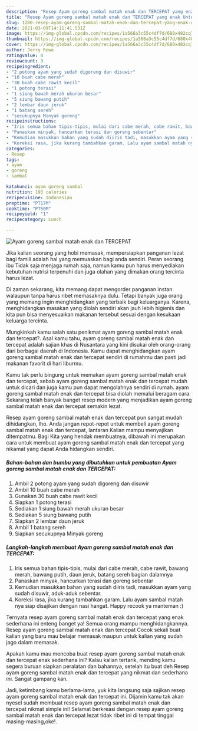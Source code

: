 ```yaml
---
description: "Resep Ayam goreng sambal matah enak dan TERCEPAT yang enak Untuk Jualan"
title: "Resep Ayam goreng sambal matah enak dan TERCEPAT yang enak Untuk Jualan"
slug: 1280-resep-ayam-goreng-sambal-matah-enak-dan-tercepat-yang-enak-untuk-jualan
date: 2021-03-09T14:11:41.531Z
image: https://img-global.cpcdn.com/recipes/1a566a3c55c4df7d/680x482cq70/ayam-goreng-sambal-matah-enak-dan-tercepat-foto-resep-utama.jpg
thumbnail: https://img-global.cpcdn.com/recipes/1a566a3c55c4df7d/680x482cq70/ayam-goreng-sambal-matah-enak-dan-tercepat-foto-resep-utama.jpg
cover: https://img-global.cpcdn.com/recipes/1a566a3c55c4df7d/680x482cq70/ayam-goreng-sambal-matah-enak-dan-tercepat-foto-resep-utama.jpg
author: Jerry Rowe
ratingvalue: 4
reviewcount: 3
recipeingredient:
- "2 potong ayam yang sudah digoreng dan disuwir"
- "10 buah cabe merah"
- "30 buah cabe rawit kecil"
- "1 potong terasi"
- "1 siung bawah merah ukuran besar"
- "5 siung bawang putih"
- "2 lembar daun jeruk"
- "1 batang sereh"
- "secukupnya Minyak goreng"
recipeinstructions:
- "Iris semua bahan tipis-tipis, mulai dari cabe merah, cabe rawit, bawang merah, bawang putih, daun jeruk, batang sereh bagian dalamnya"
- "Panaskan minyak, hancurkan terasi dan goreng sebentar"
- "Kemudian masukkan bahan yang sudah diiris tadi, masukkan ayam yang sudah disuwir, aduk-aduk sebentar."
- "Koreksi rasa, jika kurang tambahkan garam. Lalu ayam sambal matah nya siap disajikan dengan nasi hangat. Happy recook ya manteman :)"
categories:
- Resep
tags:
- ayam
- goreng
- sambal

katakunci: ayam goreng sambal 
nutrition: 193 calories
recipecuisine: Indonesian
preptime: "PT17M"
cooktime: "PT50M"
recipeyield: "1"
recipecategory: Lunch

---
```



![Ayam goreng sambal matah enak dan TERCEPAT](https://img-global.cpcdn.com/recipes/1a566a3c55c4df7d/680x482cq70/ayam-goreng-sambal-matah-enak-dan-tercepat-foto-resep-utama.jpg)

Jika kalian seorang yang hobi memasak, mempersiapkan panganan lezat bagi famili adalah hal yang memuaskan bagi anda sendiri. Peran seorang ibu Tidak saja menjaga rumah saja, namun kamu pun harus menyediakan kebutuhan nutrisi terpenuhi dan juga olahan yang dimakan orang tercinta harus lezat.

Di zaman  sekarang, kita memang dapat mengorder panganan instan walaupun tanpa harus ribet memasaknya dulu. Tetapi banyak juga orang yang memang ingin menghidangkan yang terbaik bagi keluarganya. Karena, menghidangkan masakan yang diolah sendiri akan jauh lebih higienis dan kita pun bisa menyesuaikan makanan tersebut sesuai dengan kesukaan keluarga tercinta. 



Mungkinkah kamu salah satu penikmat ayam goreng sambal matah enak dan tercepat?. Asal kamu tahu, ayam goreng sambal matah enak dan tercepat adalah sajian khas di Nusantara yang kini disukai oleh orang-orang dari berbagai daerah di Indonesia. Kamu dapat menghidangkan ayam goreng sambal matah enak dan tercepat sendiri di rumahmu dan pasti jadi makanan favorit di hari liburmu.

Kamu tak perlu bingung untuk memakan ayam goreng sambal matah enak dan tercepat, sebab ayam goreng sambal matah enak dan tercepat mudah untuk dicari dan juga kamu pun dapat mengolahnya sendiri di rumah. ayam goreng sambal matah enak dan tercepat bisa diolah memalui beragam cara. Sekarang telah banyak banget resep modern yang menjadikan ayam goreng sambal matah enak dan tercepat semakin lezat.

Resep ayam goreng sambal matah enak dan tercepat pun sangat mudah dihidangkan, lho. Anda jangan repot-repot untuk membeli ayam goreng sambal matah enak dan tercepat, lantaran Kalian mampu menyajikan ditempatmu. Bagi Kita yang hendak membuatnya, dibawah ini merupakan cara untuk membuat ayam goreng sambal matah enak dan tercepat yang nikamat yang dapat Anda hidangkan sendiri.

<!--inarticleads1-->

##### Bahan-bahan dan bumbu yang dibutuhkan untuk pembuatan Ayam goreng sambal matah enak dan TERCEPAT:

1. Ambil 2 potong ayam yang sudah digoreng dan disuwir
1. Ambil 10 buah cabe merah
1. Gunakan 30 buah cabe rawit kecil
1. Siapkan 1 potong terasi
1. Sediakan 1 siung bawah merah ukuran besar
1. Sediakan 5 siung bawang putih
1. Siapkan 2 lembar daun jeruk
1. Ambil 1 batang sereh
1. Siapkan secukupnya Minyak goreng




<!--inarticleads2-->

##### Langkah-langkah membuat Ayam goreng sambal matah enak dan TERCEPAT:

1. Iris semua bahan tipis-tipis, mulai dari cabe merah, cabe rawit, bawang merah, bawang putih, daun jeruk, batang sereh bagian dalamnya
1. Panaskan minyak, hancurkan terasi dan goreng sebentar
1. Kemudian masukkan bahan yang sudah diiris tadi, masukkan ayam yang sudah disuwir, aduk-aduk sebentar.
1. Koreksi rasa, jika kurang tambahkan garam. Lalu ayam sambal matah nya siap disajikan dengan nasi hangat. Happy recook ya manteman :)




Ternyata resep ayam goreng sambal matah enak dan tercepat yang enak sederhana ini enteng banget ya! Semua orang mampu menghidangkannya. Resep ayam goreng sambal matah enak dan tercepat Cocok sekali buat kalian yang baru mau belajar memasak maupun untuk kalian yang sudah jago dalam memasak.

Apakah kamu mau mencoba buat resep ayam goreng sambal matah enak dan tercepat enak sederhana ini? Kalau kalian tertarik, mending kamu segera buruan siapkan peralatan dan bahannya, setelah itu buat deh Resep ayam goreng sambal matah enak dan tercepat yang nikmat dan sederhana ini. Sangat gampang kan. 

Jadi, ketimbang kamu berlama-lama, yuk kita langsung saja sajikan resep ayam goreng sambal matah enak dan tercepat ini. Dijamin kamu tak akan nyesel sudah membuat resep ayam goreng sambal matah enak dan tercepat nikmat simple ini! Selamat berkreasi dengan resep ayam goreng sambal matah enak dan tercepat lezat tidak ribet ini di tempat tinggal masing-masing,oke!.

